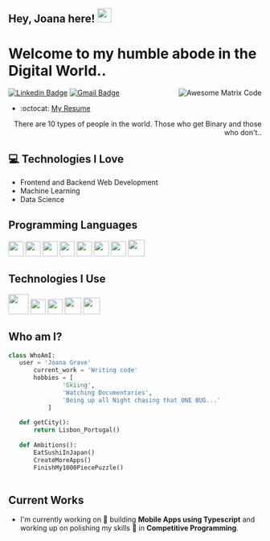 ## Hey, Joana here!  <img src="https://media.giphy.com/media/hvRJCLFzcasrR4ia7z/giphy.gif" width="28px" height="28px">

<h1>Welcome to my humble abode in the Digital World..</h1> 

<img src = 'https://github.com/MarikIshtar007/MarikIshtar007/blob/master/images/matrix.gif' alt = 'Awesome Matrix Code' align='right'/>

[![Linkedin Badge](https://img.shields.io/badge/-joanagrave-blue?style=flat-square&logo=Linkedin&logoColor=white&link=https://www.linkedin.com/in/joana-grave)](https://www.linkedin.com/in/joana-grave/) [![Gmail Badge](https://img.shields.io/badge/-jotaylorgrave@gmail.com-c14438?style=flat-square&logo=Gmail&logoColor=white&link=mailto:jotaylorgrave@gmail.com)](mailto:jotaylorgrave@gmail.com)
<!-- <p align="left"> <img src="https://komarev.com/ghpvc/?username=MarikIshtar007" alt="MarikIshtar007" /> </p> -->
- :octocat: [My Resume](https://drive.google.com/file/d/1EL3jk_4kI472iBT96tgy7M2AdILRKyIt/view?usp=sharing)

<div style="text-align: right">There are 10 types of people in the world. Those who get Binary and those who don't.. </div>

## :computer: Technologies I Love
* Frontend and Backend Web Development
* Machine Learning
* Data Science

<!-- <img src = "https://github-readme-stats.vercel.app/api/top-langs/?username=MarikIshtar007&layout=compact"> -->

## Programming Languages
<img src = 'https://github.com/MarikIshtar007/MarikIshtar007/blob/master/images/c-original.svg' width='30'/> <img src = 'https://github.com/MarikIshtar007/MarikIshtar007/blob/master/images/python2.png' height='30'/>  <img src = 'https://github.com/MarikIshtar007/MarikIshtar007/blob/master/images/html.svg' width='30'/> <img src='https://github.com/MarikIshtar007/MarikIshtar007/blob/master/images/java.svg' width='30'/> <img src='https://github.com/MarikIshtar007/MarikIshtar007/blob/master/images/sql.svg' width='30'/> <img src = 'https://github.com/MarikIshtar007/MarikIshtar007/blob/master/images/css.svg' width='30'/> <img src = 'https://github.com/MarikIshtar007/MarikIshtar007/blob/master/images/js.svg' width='30'/> <img src = 'https://github.com/MarikIshtar007/MarikIshtar007/blob/master/images/bootstrap.svg' width='33'/>
 
 ## Technologies I Use
<img src = 'https://github.com/MarikIshtar007/MarikIshtar007/blob/master/images/django.svg' height='40'/> <img src = 'https://github.com/MarikIshtar007/MarikIshtar007/blob/master/images/flask.png' width='30'/> <img src = 'https://github.com/MarikIshtar007/MarikIshtar007/blob/master/images/git.svg' width='30'/> <img src = 'https://github.com/MarikIshtar007/MarikIshtar007/blob/master/images/nodejs.svg' width='33'/> <img src = 'https://github.com/MarikIshtar007/MarikIshtar007/blob/master/images/react.svg' width='33'/>
 
 ## Who am I?
 ```python
 class WhoAmI:
 	user = 'Joana Grave'
		current_work = 'Writing code'
		hobbies = [
				'Skiing',
				'Watching Documentaries',
				'Being up all Night chasing that ONE BUG...'
			]
	
	def getCity():
		return Lisbon_Portugal()
	
	def Ambitions():
		EatSushiInJapan()
		CreateMoreApps()
		FinishMy1000PiecePuzzle()
	
 ```
 
## Current Works
 * I'm currently working on 🔭 building **Mobile Apps using Typescript** and working up on polishing my skills 🌱 in **Competitive Programming**.
 
<!-- ## Other Stuff
  - :octocat: [My Resume](https://docs.google.com/document/d/1m1x11hMoN03_-gmz2i6Y3CggD6-yoCWZelx1mNfi4dM/edit?usp=sharing) -->
